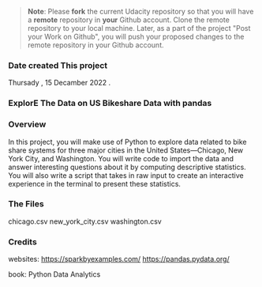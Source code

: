 >**Note**: Please **fork** the current Udacity repository so that you will have a **remote** repository in **your** Github account. Clone the remote repository to your local machine. Later, as a part of the project "Post your Work on Github", you will push your proposed changes to the remote repository in your Github account.

### Date created This project
Thursady , 15 Decamber 2022 .

### ExplorE The Data on US Bikeshare Data with pandas

### Overview
In this project, you will make use of Python to explore data related to bike share systems for three major cities in the United States—Chicago, New York City, and Washington. 
You will write code to import the data and answer interesting questions about it by computing descriptive statistics. 
You will also write a script that takes in raw input to create an interactive experience in the terminal to present these statistics.

### The Files
chicago.csv
new_york_city.csv
washington.csv

### Credits
websites:
https://sparkbyexamples.com/
https://pandas.pydata.org/

book:
Python Data Analytics



